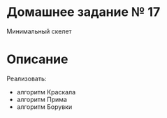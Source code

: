 # Домашнее задание № 17
Минимальный скелет

# Описание
Реализовать:
- алгоритм Краскала
- алгоритм Прима
- алгоритм Борувки

